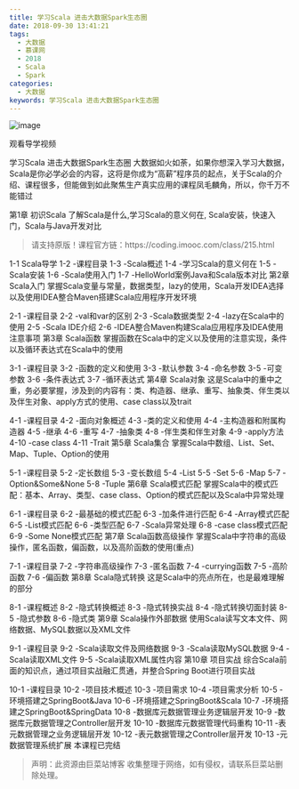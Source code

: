 ```yaml
---
title: 学习Scala 进击大数据Spark生态圈
date: 2018-09-30 13:41:21
tags:
  - 大数据
  - 慕课网
  - 2018
  - Scala
  - Spark
categories:
  - 大数据
keywords: 学习Scala 进击大数据Spark生态圈
---
```

![image](https://szimg.mukewang.com/5af17d9500011dc105400300-360-202.jpg)


观看导学视频

学习Scala 进击大数据Spark生态圈
大数据如火如荼，如果你想深入学习大数据，Scala是你必学必会的内容，这将是你成为“高薪”程序员的起点，关于Scala的介绍、课程很多，但能做到如此聚焦生产真实应用的课程凤毛麟角，所以，你千万不能错过

第1章 初识Scala
了解Scala是什么,学习Scala的意义何在, Scala安装，快速入门，Scala与Java开发对比

<!-- more -->
<blockquote class="blockquote-center">
请支持原版！课程官方链：https://coding.imooc.com/class/215.html</blockquote>
</blockquote>


1-1 Scala导学
1-2 -课程目录
1-3 -Scala概述
1-4 -学习Scala的意义何在
1-5 -Scala安装
1-6 -Scala使用入门
1-7 -HelloWorld案例Java和Scala版本对比
第2章 Scala入门
掌握Scala变量与常量，数据类型，lazy的使用，Scala开发IDEA选择以及使用IDEA整合Maven搭建Scala应用程序开发环境

2-1 -课程目录
2-2 -val和var的区别
2-3 -Scala数据类型
2-4 -lazy在Scala中的使用
2-5 -Scala IDE介绍
2-6 -IDEA整合Maven构建Scala应用程序及IDEA使用注意事项
第3章 Scala函数
掌握函数在Scala中的定义以及使用的注意实现，条件以及循环表达式在Scala中的使用

3-1 -课程目录
3-2 -函数的定义和使用
3-3 -默认参数
3-4 -命名参数
3-5 -可变参数
3-6 -条件表达式
3-7 -循环表达式
第4章 Scala对象
这是Scala中的重中之重，务必要掌握，涉及到的内容有：类、构造器、继承、重写、抽象类、伴生类以及伴生对象、apply方式的使用、case class以及trait

4-1 -课程目录
4-2 -面向对象概述
4-3 -类的定义和使用
4-4 -主构造器和附属构造器
4-5 -继承
4-6 -重写
4-7 -抽象类
4-8 -伴生类和伴生对象
4-9 -apply方法
4-10 -case class
4-11 -Trait
第5章 Scala集合
掌握Scala中数组、List、Set、Map、Tuple、Option的使用

5-1 -课程目录
5-2 -定长数组
5-3 -变长数组
5-4 -List
5-5 -Set
5-6 -Map
5-7 -Option&Some&None
5-8 -Tuple
第6章 Scala模式匹配
掌握Scala中的模式匹配：基本、Array、类型、case class、Option的模式匹配以及Scala中异常处理

6-1 -课程目录
6-2 -最基础的模式匹配
6-3 -加条件进行匹配
6-4 -Array模式匹配
6-5 -List模式匹配
6-6 -类型匹配
6-7 -Scala异常处理
6-8 -case class模式匹配
6-9 -Some None模式匹配
第7章 Scala函数高级操作
掌握Scala中字符串的高级操作，匿名函数，偏函数，以及高阶函数的使用(重点)

7-1 -课程目录
7-2 -字符串高级操作
7-3 -匿名函数
7-4 -currying函数
7-5 -高阶函数
7-6 -偏函数
第8章 Scala隐式转换
这是Scala中的亮点所在，也是最难理解的部分

8-1 -课程概述
8-2 -隐式转换概述
8-3 -隐式转换实战
8-4 -隐式转换切面封装
8-5 -隐式参数
8-6 -隐式类
第9章 Scala操作外部数据
使用Scala读写文本文件、网络数据、MySQL数据以及XML文件

9-1 -课程目录
9-2 -Scala读取文件及网络数据
9-3 -Scala读取MySQL数据
9-4 -Scala读取XML文件
9-5 -Scala读取XML属性内容
第10章 项目实战
综合Scala前面的知识点，通过项目实战融汇贯通，并整合Spring Boot进行项目实战

10-1 -课程目录
10-2 -项目技术概述
10-3 -项目需求
10-4 -项目需求分析
10-5 -环境搭建之SpringBoot&Java
10-6 -环境搭建之SpringBoot&Scala
10-7 -环境搭建之SpringBoot&SpringData
10-8 -数据库元数据管理业务逻辑层开发
10-9 -数据库元数据管理之Controller层开发
10-10 -数据库元数据管理代码重构
10-11 -表元数据管理之业务逻辑层开发
10-12 -表元数据管理之Controller层开发
10-13 -元数据管理系统扩展
本课程已完结

<blockquote class="blockquote-center">声明：此资源由巨菜站博客 收集整理于网络，如有侵权，请联系巨菜站删除处理。</blockquote>

<div id="jspay" sid="LaZQTC95305" style="display:none">LaZQTC95305</div>
<script type="text/javascript" src="https://www.fageka.com/j.js"></script>
<script type="text/javascript" src="https://www.fageka.com/f.js" charset="utf-8"></script>
